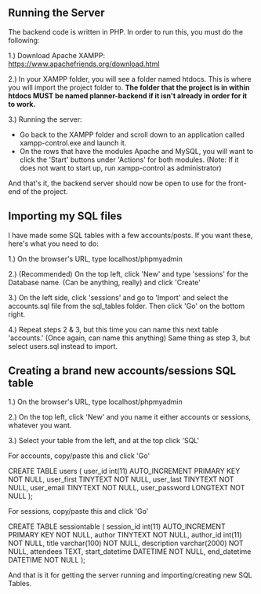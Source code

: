 ## Running the Server

 The backend code is written in PHP. In order to run this, you must do the following:
 
 1.) Download Apache XAMPP: https://www.apachefriends.org/download.html
 
 2.) In your XAMPP folder, you will see a folder named htdocs. This is where you will import the project folder to. **The folder that the project is in within htdocs MUST be named planner-backend if it isn't already in order for it to work.**
 
 3.) Running the server:
 
  - Go back to the XAMPP folder and scroll down to an application called xampp-control.exe and launch it.
  - On the rows that have the modules Apache and MySQL, you will want to click the 'Start' buttons under 'Actions' for both modules.
    (Note: If it does not want to start up, run xampp-control as administrator)
 
 And that's it, the backend server should now be open to use for the front-end of the project.

## Importing my SQL files

I have made some SQL tables with a few accounts/posts. If you want these, here's what you need to do:

1.) On the browser's URL, type localhost/phpmyadmin

2.) (Recommended) On the top left, click 'New' and type 'sessions' for the Database name. (Can be anything, really) and click 'Create'

3.) On the left side, click 'sessions' and go to 'Import' and select the accounts.sql file from the sql_tables folder. Then click 'Go' on the bottom right.

4.) Repeat steps 2 & 3, but this time you can name this next table 'accounts.' (Once again, can name this anything) Same thing as step 3, but select users.sql instead to import.

## Creating a brand new accounts/sessions SQL table

1.) On the browser's URL, type localhost/phpmyadmin

2.) On the top left, click 'New' and you name it either accounts or sessions, whatever you want.

3.) Select your table from the left, and at the top click 'SQL'

For accounts, copy/paste this and click 'Go'

CREATE TABLE users (
	user_id int(11) AUTO_INCREMENT PRIMARY KEY NOT NULL,
	user_first TINYTEXT NOT NULL,
	user_last TINYTEXT NOT NULL,
	user_email TINYTEXT NOT NULL,
	user_password LONGTEXT NOT NULL
);

For sessions, copy/paste this and click 'Go'

CREATE TABLE sessiontable (
	session_id int(11) AUTO_INCREMENT PRIMARY KEY NOT NULL,
	author TINYTEXT NOT NULL,
	author_id int(11) NOT NULL,
	title varchar(100) NOT NULL,
	description varchar(2000) NOT NULL,
	attendees TEXT,
	start_datetime DATETIME NOT NULL,
	end_datetime DATETIME NOT NULL
);

And that is it for getting the server running and importing/creating new SQL Tables.
